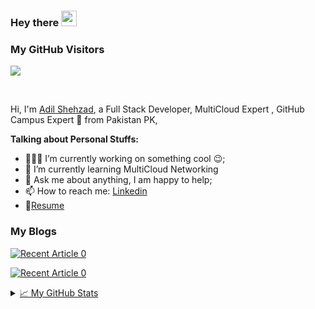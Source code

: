 ### Hey there <img src="https://media.giphy.com/media/hvRJCLFzcasrR4ia7z/giphy.gif" width="25px">

### My GitHub Visitors
![](https://visitor-badge.glitch.me/badge?page_id=adilshehzad786)

<br />

Hi, I'm [Adil Shehzad](https://www.linkedin.com/in/adilshehzad7/), a Full Stack Developer, MultiCloud Expert , GitHub Campus Expert 🚀 from Pakistan PK, 

   
**Talking about Personal Stuffs:**

- 👨🏽‍💻 I’m currently working on something cool :wink:;
- 🌱 I’m currently learning MultiCloud Networking
- 💬 Ask me about anything, I am happy to help;
- 📫 How to reach me: [Linkedin](https://www.linkedin.com/in/adilshehzad7/)
- 📝[Resume](https://www.linkedin.com/in/adilshehzad7/)

### My Blogs

<a target="_blank" href="https://github-readme-medium-recent-article.vercel.app/medium/@adilshehzad786/2"><img src="https://github-readme-medium-recent-article.vercel.app/medium/@adilshehzad786/2" alt="Recent Article 0"> 
  
<a target="_blank" href="https://github-readme-medium-recent-article.vercel.app/medium/@adilshehzad786/7"><img src="https://github-readme-medium-recent-article.vercel.app/medium/@adilshehzad786/7" alt="Recent Article 0"> 

<details>
<summary>📈 My GitHub Stats</summary>

<p align="center"> <img src="https://github-readme-stats.vercel.app/api?username=adilshehzad786&show_icons=true&theme=gotham" alt="abhisheknaiidu" />

</details>

